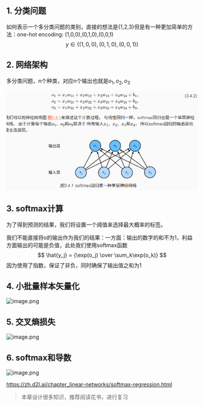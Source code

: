 ## 1. 分类问题

如何表示一个多分类问题的类别，直接的想法是{1,2,3}但是有一种更加简单的方法：one-hot encoding: (1,0,0),(0,1,0),(0,0,1)
$$
y \in \left\{ (1,0,0),(0,1,0),(0,0,1)  \right \}
$$

## 2. 网络架构

多分类问题，n个种类，对应n个输出也就是$o_1,o_2,o_3$

![image-20221002101630136](img/image-20221002101630136.png)

## 3. softmax计算

为了得到预测的结果，我们将设置一个阈值来选择最大概率的标签。

我们不能直接将o的输出作为我们的结果：一方面：输出的数字的和不为1，利益方面输出的可能是负值，此处我们使用softmax函数
$$
\hat{y_j} = {\exp(o_j) \over \sum_k\exp(o_k)}
$$
因为使用了指数，保证了非负，同时确保了输出值之和为1

## 4. 小批量样本矢量化

![image.png](https://s2.loli.net/2022/10/02/17kgxjJpD53iadE.png)

## 5. 交叉熵损失

![image.png](https://s2.loli.net/2022/10/02/H3LVdmBTfkKanRi.png)

## 6. softmax和导数

![image.png](https://s2.loli.net/2022/10/02/cHC6IZhdbqlanfp.png)

https://zh.d2l.ai/chapter_linear-networks/softmax-regression.html

> 本章设计很多知识，推荐阅读花书，进行复习